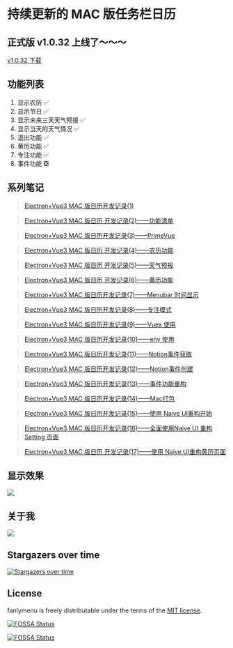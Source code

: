 # 持续更新的 MAC 版任务栏日历

## 正式版 v1.0.32 上线了～～～

[v1.0.32 下载](http://image.coding01.cn/FanlyCalendar.dmg)

## 功能列表
1. 显示农历 ✅️
2. 显示节日 ✅️
3. 显示未来三天天气预报 ✅️
4. 显示当天的天气情况 ✅️
5. 退出功能 ✅️
6. 黄历功能 ✅️
7. 专注功能 ✅️
8. 事件功能 ❎

## 系列笔记

> [Electron+Vue3 MAC 版日历开发记录(1)](https://juejin.cn/post/6968670953836380196)

> [Electron+Vue3 MAC 版日历 开发记录(2)——功能清单](https://juejin.cn/post/6968972252389851172)

> [Electron+Vue3 MAC 版日历开发记录(3)——PrimeVue](https://juejin.cn/post/6969373297116971038)

> [Electron+Vue3 MAC 版日历 开发记录(4)——农历功能](https://juejin.cn/post/6969743835253604388)

> [Electron+Vue3 MAC 版日历 开发记录(5)——天气预报](https://juejin.cn/post/6970220868853039118)

> [Electron+Vue3 MAC 版日历 开发记录(6)——黄历功能](https://juejin.cn/post/6970693669972082701)

> [Electron+Vue3 MAC 版日历开发记录(7)——Menubar 时间显示](https://juejin.cn/post/6971046657764900871)

> [Electron+Vue3 MAC 版日历开发记录(8)——专注模式](https://juejin.cn/post/6971358611012337695)

> [Electron+Vue3 MAC 版日历开发记录(9)——Vuex 使用](https://juejin.cn/post/6971791486593531941)

> [Electron+Vue3 MAC 版日历开发记录(10)——env 使用](https://juejin.cn/post/6972177046667526174)

> [Electron+Vue3 MAC 版日历开发记录(11)——Notion事件获取](https://juejin.cn/post/6972551210993713188/)

> [Electron+Vue3 MAC 版日历开发记录(12)——Notion事件创建](https://juejin.cn/post/6972929508185735181)

> [Electron+Vue3 MAC 版日历开发记录(13)——事件功能重构](https://juejin.cn/post/6973289820906848270)

> [Electron+Vue3 MAC 版日历开发记录(14)——Mac打包](https://juejin.cn/post/6973598301157326879)

> [Electron+Vue3 MAC 版日历开发记录(15)——使用 Naive UI重构开始](https://juejin.cn/post/6974024780366708743)

> [Electron+Vue3 MAC 版日历开发记录(16)——全面使用Naive UI 重构 Setting 页面](https://juejin.cn/post/6974413192420130852)

> [Electron+Vue3 MAC 版日历 开发记录(17)——使用 Naive UI重构黄历页面](https://juejin.cn/post/6974784409434062878)
## 显示效果

![](https://image.coding01.cn/2021/07/01/16251184100753.jpg)

## 关于我

![](https://komarev.com/ghpvc/?username=fanly&color=green)


## Stargazers over time

[![Stargazers over time](https://starchart.cc/fanly/fanlymenu.svg)](https://starchart.cc/fanly/fanlymenu)

## License 

fanlymenu is freely distributable under the terms of the [MIT license](https://github.com/fanly/fanlymenu/blob/main/LICENSE).

[![FOSSA Status](https://app.fossa.com/api/projects/git%2Bgithub.com%2Ffanly%2Ffanlymenu.svg?type=shield)](https://app.fossa.com/projects/git%2Bgithub.com%2Ffanly%2Ffanlymenu?ref=badge_shield)

[![FOSSA Status](https://app.fossa.com/api/projects/git%2Bgithub.com%2Ffanly%2Ffanlymenu.svg?type=large)](https://app.fossa.com/projects/git%2Bgithub.com%2Ffanly%2Ffanlymenu?ref=badge_large)
